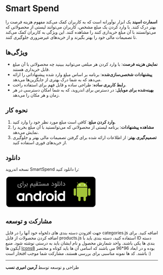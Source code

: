 # Smart Spend

**اسمارت اسپند** یک ابزار نوآورانه است که به کاربران کمک می‌کند مفهوم هزینه فرصت را بهتر درک کنند. با وارد کردن یک مبلغ مشخص، کاربران می‌توانند لیستی از محصولاتی که می‌توانستند با آن مبلغ خریداری کنند را مشاهده کنند. این ویژگی به کاربران کمک می‌کند تا تصمیمات مالی خود را بهتر بگیرند و از خریدهای غیرضروری جلوگیری کنند.

## ویژگی‌ها

- **نمایش هزینه فرصت**: با وارد کردن هر مبلغی می‌توانید ببینید چه محصولاتی با آن مبلغ قابل خریداری هستند.
- **پیشنهادات شخصی‌سازی‌شده**: برنامه بر اساس مبلغ وارد شده پیشنهاداتی را ارائه می‌دهد که به شما درک بهتری از جایگزین‌ها می‌دهد.
- **رابط کاربری ساده**: طراحی ساده و قابل فهم برای استفاده راحت.
- **بهینه‌شده برای موبایل**: در دسترس برای اندروید، که به شما امکان دسترسی در هر زمان و هر مکان را می‌دهد.

## نحوه کار

1. **وارد کردن مبلغ**: کافی است مبلغ مورد نظر خود را وارد کنید.
2. **مشاهده پیشنهادات**: برنامه لیستی از محصولاتی که می‌توانستید با آن مبلغ بخرید را نمایش می‌دهد.
3. **تصمیم‌گیری بهتر**: از اطلاعات ارائه شده برای گرفتن تصمیمات مالی بهتر و جلوگیری از خریدهای فوری استفاده کنید.

## دانلود

نسخه اندروید SmartSpend را دانلود کنید:

<a style="text-align: right;" href="https://github.com/arminamirinasab/SmartSpend/raw/master/android/Smart_Spend_1_1.0.apk">
<img src="https://github.com/arminamirinasab/SmartSpend/blob/master/android/androidapp.png" alt="دانلود اسمارت اسپند برای اندروید" width="300">
</a>

## مشارکت و توسعه

جهت افزودن دسته بندی های دلخواه خود آنها را در فایل categories.js اضافه کنید.
برای اضافه کردن محصولات از فایل products.js استفاده کنید، دسته بندی باید با ID دسته بندی ها یکی باشند.
واحد شمارش محصول و نام ایشان باید به درستی نوشته شود.
منبع آیکون ها [Icons8](https://icons8.com/icons/fluency) بوده و در ابعاد 96*96 می باشند که اسامی آن ها باید کوتاه و مختصر باشند.
کد ها نمونه مناسبی برای بررسی هستند، مشارکت شما موجب افتخار است :)


---

طراحی و توسعه توسط **آرمین امیری نسب**
